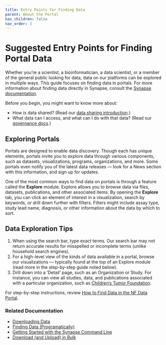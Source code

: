 ```yaml
---
title: Entry Points for Finding Data
parent: About the Portal
has_children: false
nav_order: 3
---
```


# Suggested Entry Points for Finding Portal Data

Whether you’re a scientist, a bioinformatician, a data scientist, or a member of the general public looking for data, data on our platforms can be explored in multiple ways. This guide focuses on finding data in portals. For more information about finding data directly in Synapse, consult the [Synapse documentation](https://user-guides.synapse.org/articles/).

Before you begin, you might want to know more about:
* How is data shared? (Read our [data sharing introduction](https://nf-osi.github.io/about_portal_lifecycle.html).)
* What data can I access, and what can I do with that data? (Read our [governance docs](https://user-guides.synapse.org/articles/governance.html).)

## Exploring Portals
Portals are designed to enable data discovery. Though each has unique elements, portals invite you to explore data through various components, such as datasets, visualizations, programs, organizations, and more. Some portals even notify you of the latest data releases — look for a News section with this information, and sign up for updates.

One of the most common ways to find data on portals is through a feature called the **Explore** module. Explore allows you to browse data via files, datasets, publications, and other associated items. By opening the **Explore** tab, you can click an element of interest in a visualization, search by keywords, or drill down further with filters. Filters might include assay type, study lead name, diagnosis, or other information about the data by which to sort.

## Data Exploration Tips
1. When using the search bar, type exact terms. Our search bar may not return accurate results for misspelled or incomplete terms (unlike household search engines). 
2. For a high-level view of the kinds of data available in a portal, browse our visualizations — typically found at the top of an Explore module (read more in the step-by-step guide noted below).
3. Drill down into a ‘Detail’ page, such as an Organization or Study. For instance, you can view all studies, data, and publications associated with a particular organization, such as [Children’s Tumor Foundation](). 

For step-by-step instructions, review [How to Find Data in the NF Data Portal](https://nf-osi.github.io/howto_find_data.html). 

### Related Documentation
* [Downloading Data](https://user-guides.synapse.org/articles/downloading_data.html)
* [Finding Data (Programatically)](https://user-guides.synapse.org/articles/downloading_data.html)
* [Getting Started with the Synapse Command Line](https://user-guides.synapse.org/articles/downloading_data.html)
* [Download (and Upload) in Bulk](https://user-guides.synapse.org/articles/uploading_in_bulk.html)



